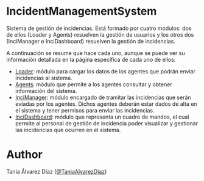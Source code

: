 # IncidentManagementSystem
Sistema de gestión de incidencias. Está formado por cuatro módulos: dos de ellos (Loader y Agents) resuelven la gestión de usuarios y los otros dos (InciManager e InciDashboard) resuelven la gestión de incidencias.

A continuación se resume que hace cada uno, aunque se puede ver su información detallada en la página específica de cada uno de ellos:
 - [Loader](https://github.com/TaniaAlvarezDiaz/Loader): módulo para cargar los datos de los agentes que podrán enviar incidencias al sistema.
 - [Agents](https://github.com/TaniaAlvarezDiaz/Agents): módulo que permite a los agentes consultar y obtener información del sistema.
 - [InciManager](https://github.com/TaniaAlvarezDiaz/InciManager): módulo encargado de tramitar las incidencias que serán eviadas por los agentes. Dichos agentes deberán estar dados de alta en el sistema y tener permisos para enviar las incidencias.
 - [InciDashboard](https://github.com/TaniaAlvarezDiaz/InciDashboard): módulo que representa un cuadro de mandos, el cual permite al personal de gestión de incidencia poder visualizar y gestionar las incidencias que ocurren en el sistema.

# Author
Tania Álvarez Díaz ([@TaniaAlvarezDiaz](https://github.com/TaniaAlvarezDiaz))
